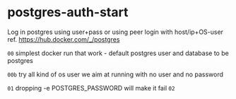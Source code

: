 # postgres-auth-start
Log in postgres using user+pass or using peer login with host/ip+OS-user
ref. https://hub.docker.com/_/postgres

`00`  simplest docker run that work - default postgres user and database to be postgres

`00b` try all kind of os user
      we aim at running with no user and no password
      
`01`  dropping -e POSTGRES_PASSWORD will make it fail
`02` 
